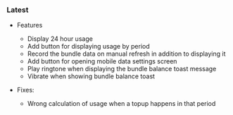 ### Latest

+ Features
  - Display 24 hour usage
  - Add button for displaying usage by period
  - Record the bundle data on manual refresh in addition to displaying it
  - Add button for opening mobile data settings screen
  - Play ringtone when displaying the bundle balance toast message
  - Vibrate when showing bundle balance toast

+ Fixes:

  - Wrong calculation of usage when a topup happens in that period

